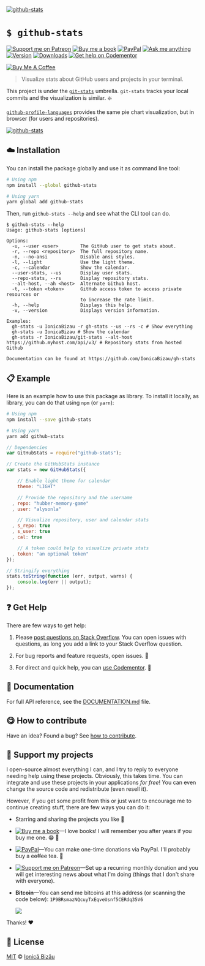 <!-- Please do not edit this file. Edit the `blah` field in the `package.json` instead. If in doubt, open an issue. -->


[![github-stats](http://i.imgur.com/1cEkaOy.png)](#)

# `$ github-stats`

 [![Support me on Patreon][badge_patreon]][patreon] [![Buy me a book][badge_amazon]][amazon] [![PayPal][badge_paypal_donate]][paypal-donations] [![Ask me anything](https://img.shields.io/badge/ask%20me-anything-1abc9c.svg)](https://github.com/IonicaBizau/ama) [![Version](https://img.shields.io/npm/v/github-stats.svg)](https://www.npmjs.com/package/github-stats) [![Downloads](https://img.shields.io/npm/dt/github-stats.svg)](https://www.npmjs.com/package/github-stats) [![Get help on Codementor](https://cdn.codementor.io/badges/get_help_github.svg)](https://www.codementor.io/johnnyb?utm_source=github&utm_medium=button&utm_term=johnnyb&utm_campaign=github)

<a href="https://www.buymeacoffee.com/H96WwChMy" target="_blank"><img src="https://www.buymeacoffee.com/assets/img/custom_images/yellow_img.png" alt="Buy Me A Coffee"></a>

> Visualize stats about GitHub users and projects in your terminal.


This project is under the [`git-stats`](https://github.com/IonicaBizau/git-stats) umbrella. `git-stats` tracks your local commits and the visualization is similar. :sparkle:

[`github-profile-languages`](https://github.com/IonicaBizau/github-profile-languages) provides the same pie chart visualization, but in browser (for users and repositories).


[![github-stats](http://i.imgur.com/JFNQxbv.png)](#)

## :cloud: Installation

You can install the package globally and use it as command line tool:


```sh
# Using npm
npm install --global github-stats

# Using yarn
yarn global add github-stats
```


Then, run `github-stats --help` and see what the CLI tool can do.


```
$ github-stats --help
Usage: github-stats [options]

Options:
  -u, --user <user>        The GitHub user to get stats about.
  -r, --repo <repository>  The full repository name.
  -n, --no-ansi            Disable ansi styles.
  -l, --light              Use the light theme.
  -c, --calendar           Show the calendar.
  --user-stats, --us       Display user stats.
  --repo-stats, --rs       Display repository stats.
  --alt-host, --ah <host>  Alternate Github host.
  -t, --token <token>      GitHub access token to access private resources or
                           to increase the rate limit.
  -h, --help               Displays this help.
  -v, --version            Displays version information.

Examples:
  gh-stats -u IonicaBizau -r gh-stats --us --rs -c # Show everything
  gh-stats -u IonicaBizau # Show the calendar
  gh-stats -r IonicaBizau/git-stats --alt-host https://github.myhost.com/api/v3/ # Repository stats from hosted Github

Documentation can be found at https://github.com/IonicaBizau/gh-stats
```

## :clipboard: Example


Here is an example how to use this package as library. To install it locally, as library, you can do that using `npm` (or `yarn`):

```sh
# Using npm
npm install --save github-stats

# Using yarn
yarn add github-stats
```



```js
// Dependencies
var GitHubStats = require("github-stats");

// Create the GitHubStats instance
var stats = new GitHubStats({

    // Enable light theme for calendar
    theme: "LIGHT"

    // Provide the repository and the username
  , repo: "hubber-memory-game"
  , user: "alysonla"

    // Visualize repository, user and calendar stats
  , s_repo: true
  , s_user: true
  , cal: true

    // A token could help to visualize private stats
  , token: "an optional token"
});

// Stringify everything
stats.toString(function (err, output, warns) {
    console.log(err || output);
});
```



## :question: Get Help

There are few ways to get help:

 1. Please [post questions on Stack Overflow](https://stackoverflow.com/questions/ask). You can open issues with questions, as long you add a link to your Stack Overflow question.
 2. For bug reports and feature requests, open issues. :bug:

 3. For direct and quick help, you can [use Codementor](https://www.codementor.io/johnnyb). :rocket:



## :memo: Documentation

For full API reference, see the [DOCUMENTATION.md][docs] file.

## :yum: How to contribute
Have an idea? Found a bug? See [how to contribute][contributing].


## :sparkling_heart: Support my projects

I open-source almost everything I can, and I try to reply to everyone needing help using these projects. Obviously,
this takes time. You can integrate and use these projects in your applications *for free*! You can even change the source code and redistribute (even resell it).

However, if you get some profit from this or just want to encourage me to continue creating stuff, there are few ways you can do it:


 - Starring and sharing the projects you like :rocket:
 - [![Buy me a book][badge_amazon]][amazon]—I love books! I will remember you after years if you buy me one. :grin: :book:
 - [![PayPal][badge_paypal]][paypal-donations]—You can make one-time donations via PayPal. I'll probably buy a ~~coffee~~ tea. :tea:
 - [![Support me on Patreon][badge_patreon]][patreon]—Set up a recurring monthly donation and you will get interesting news about what I'm doing (things that I don't share with everyone).
 - **Bitcoin**—You can send me bitcoins at this address (or scanning the code below): `1P9BRsmazNQcuyTxEqveUsnf5CERdq35V6`

    ![](https://i.imgur.com/z6OQI95.png)


Thanks! :heart:



## :scroll: License

[MIT][license] © [Ionică Bizău][website]


[badge_patreon]: https://ionicabizau.github.io/badges/patreon.svg
[badge_amazon]: https://ionicabizau.github.io/badges/amazon.svg
[badge_paypal]: https://ionicabizau.github.io/badges/paypal.svg
[badge_paypal_donate]: https://ionicabizau.github.io/badges/paypal_donate.svg

[patreon]: https://www.patreon.com/ionicabizau
[amazon]: http://amzn.eu/hRo9sIZ
[paypal-donations]: https://www.paypal.com/cgi-bin/webscr?cmd=_s-xclick&hosted_button_id=RVXDDLKKLQRJW

[license]: http://showalicense.com/?fullname=Ionic%C4%83%20Biz%C4%83u%20%3Cbizauionica%40gmail.com%3E%20(https%3A%2F%2Fionicabizau.net)&year=2015#license-mit
[website]: https://ionicabizau.net
[contributing]: /CONTRIBUTING.md
[docs]: /DOCUMENTATION.md
